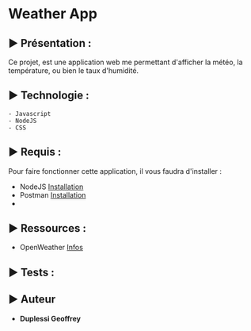 # Weather App

## ▶️ Présentation :
Ce projet, est une application web me permettant d'afficher la météo, la température, ou bien le taux d'humidité.

## ▶️ Technologie : 
    - Javascript
    - NodeJS
    - CSS 

## ▶️ Requis :
Pour faire fonctionner cette application, il vous faudra d'installer :
- NodeJS [Installation](https://nodejs.org/en/)
- Postman [Installation](https://www.postman.com/downloads/)
- 

## ▶️ Ressources :
- OpenWeather [Infos](https://openweathermap.org/guide)

## ▶️ Tests :


## ▶️ Auteur
- **Duplessi Geoffrey** 